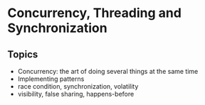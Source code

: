 # Concurrency, Threading and Synchronization

## Topics
* Concurrency: the art of doing several things at the same time
* Implementing patterns 
* race condition, synchronization, volatility
* visibility, false sharing, happens-before

